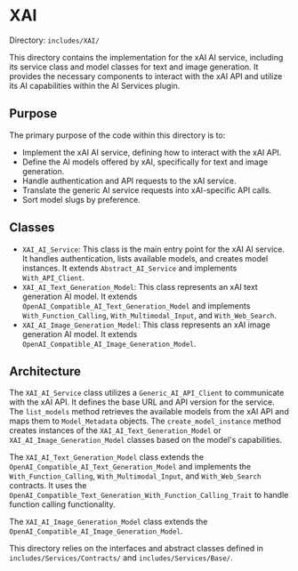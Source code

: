 # XAI

Directory: `includes/XAI/`

This directory contains the implementation for the xAI AI service, including its service class and model classes for text and image generation. It provides the necessary components to interact with the xAI API and utilize its AI capabilities within the AI Services plugin.

## Purpose

The primary purpose of the code within this directory is to:

-   Implement the xAI AI service, defining how to interact with the xAI API.
-   Define the AI models offered by xAI, specifically for text and image generation.
-   Handle authentication and API requests to the xAI service.
-   Translate the generic AI service requests into xAI-specific API calls.
-   Sort model slugs by preference.

## Classes

-   `XAI_AI_Service`: This class is the main entry point for the xAI AI service. It handles authentication, lists available models, and creates model instances. It extends `Abstract_AI_Service` and implements `With_API_Client`.
-   `XAI_AI_Text_Generation_Model`: This class represents an xAI text generation AI model. It extends `OpenAI_Compatible_AI_Text_Generation_Model` and implements `With_Function_Calling`, `With_Multimodal_Input`, and `With_Web_Search`.
-   `XAI_AI_Image_Generation_Model`: This class represents an xAI image generation AI model. It extends `OpenAI_Compatible_AI_Image_Generation_Model`.

## Architecture

The `XAI_AI_Service` class utilizes a `Generic_AI_API_Client` to communicate with the xAI API. It defines the base URL and API version for the service. The `list_models` method retrieves the available models from the xAI API and maps them to `Model_Metadata` objects. The `create_model_instance` method creates instances of the `XAI_AI_Text_Generation_Model` or `XAI_AI_Image_Generation_Model` classes based on the model's capabilities.

The `XAI_AI_Text_Generation_Model` class extends the `OpenAI_Compatible_AI_Text_Generation_Model` and implements the `With_Function_Calling`, `With_Multimodal_Input`, and `With_Web_Search` contracts. It uses the `OpenAI_Compatible_Text_Generation_With_Function_Calling_Trait` to handle function calling functionality.

The `XAI_AI_Image_Generation_Model` class extends the `OpenAI_Compatible_AI_Image_Generation_Model`.

This directory relies on the interfaces and abstract classes defined in `includes/Services/Contracts/` and `includes/Services/Base/`.

